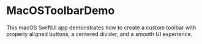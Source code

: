 # MacOSToolbarDemo
This macOS SwiftUI app demonstrates how to create a custom toolbar with properly aligned buttons, a centered divider, and a smooth UI experience. 
